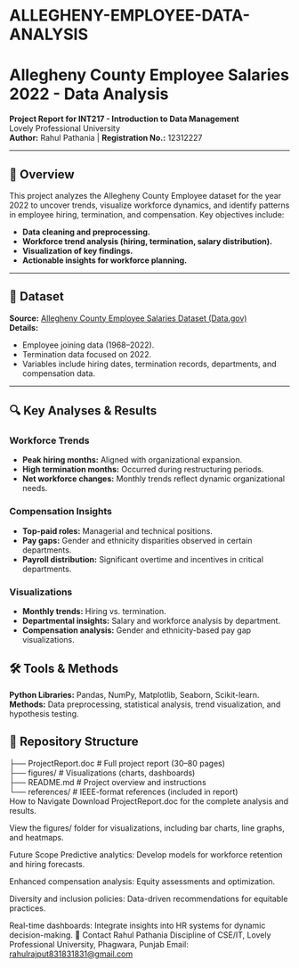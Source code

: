 # ALLEGHENY-EMPLOYEE-DATA-ANALYSIS
# Allegheny County Employee Salaries 2022 - Data Analysis  
**Project Report for INT217 - Introduction to Data Management**  
Lovely Professional University  
**Author:** Rahul Pathania | **Registration No.:** 12312227  

---

## 📌 Overview  
This project analyzes the Allegheny County Employee dataset for the year 2022 to uncover trends, visualize workforce dynamics, and identify patterns in employee hiring, termination, and compensation. Key objectives include:  
- **Data cleaning and preprocessing.**  
- **Workforce trend analysis (hiring, termination, salary distribution).**  
- **Visualization of key findings.**  
- **Actionable insights for workforce planning.**  

---

## 📂 Dataset  
**Source:** [Allegheny County Employee Salaries Dataset (Data.gov)](https://catalog.data.gov/dataset/allegheny-county-employee-salaries)  
**Details:**  
- Employee joining data (1968–2022).  
- Termination data focused on 2022.  
- Variables include hiring dates, termination records, departments, and compensation data.  

---

## 🔍 Key Analyses & Results  

### Workforce Trends  
- **Peak hiring months:** Aligned with organizational expansion.  
- **High termination months:** Occurred during restructuring periods.  
- **Net workforce changes:** Monthly trends reflect dynamic organizational needs.  

### Compensation Insights  
- **Top-paid roles:** Managerial and technical positions.  
- **Pay gaps:** Gender and ethnicity disparities observed in certain departments.  
- **Payroll distribution:** Significant overtime and incentives in critical departments.  

### Visualizations  
- **Monthly trends:** Hiring vs. termination.  
- **Departmental insights:** Salary and workforce analysis by department.  
- **Compensation analysis:** Gender and ethnicity-based pay gap visualizations.  



## 🛠️ Tools & Methods  
**Python Libraries:** Pandas, NumPy, Matplotlib, Seaborn, Scikit-learn.  
**Methods:** Data preprocessing, statistical analysis, trend visualization, and hypothesis testing.  



## 📄 Repository Structure  
├── ProjectReport.doc  # Full project report (30–80 pages)  
├── figures/           # Visualizations (charts, dashboards)  
├── README.md          # Project overview and instructions  
└── references/        # IEEE-format references (included in report)  
How to Navigate
Download ProjectReport.doc for the complete analysis and results.

View the figures/ folder for visualizations, including bar charts, line graphs, and heatmaps.

 Future Scope
Predictive analytics: Develop models for workforce retention and hiring forecasts.

Enhanced compensation analysis: Equity assessments and optimization.

Diversity and inclusion policies: Data-driven recommendations for equitable practices.

Real-time dashboards: Integrate insights into HR systems for dynamic decision-making.
📧 Contact
Rahul Pathania
Discipline of CSE/IT, Lovely Professional University, Phagwara, Punjab
Email: rahulrajput831831831@gmail.com


